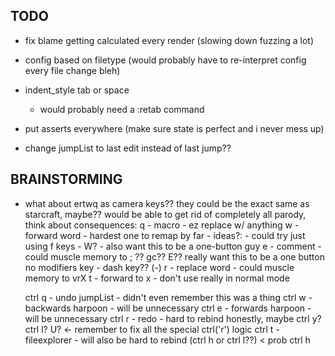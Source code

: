 ## TODO

- fix blame getting calculated every render (slowing down fuzzing a lot)

- config based on filetype (would probably have to re-interpret config every file change bleh)

- indent_style tab or space
    - would probably need a :retab command

- put asserts everywhere (make sure state is perfect and i never mess up)

- change jumpList to last edit instead of last jump??

## BRAINSTORMING

- what about ertwq as camera keys?? they could be the exact same as starcraft, maybe?? would be able to get rid of completely all parody, think about consequences:
    q - macro
        - ez replace w/ anything
    w - forward word
        - hardest one to remap by far
        - ideas?:
            - could try just using f keys
            - W?
            - also want this to be a one-button guy
    e - comment
        - could muscle memory to ; ?? gc?? E?? really want this to be a one button no modifiers key
        - dash key?? (-)
    r - replace word
        - could muscle memory to vrX
    t - forward to x
        - don't use really in normal mode

    ctrl q - undo jumpList
        - didn't even remember this was a thing
    ctrl w - backwards harpoon
        - will be unnecessary
    ctrl e - forwards harpoon
        - will be unnecessary
    ctrl r - redo
        - hard to rebind honestly, maybe ctrl y? ctrl l? U? <- remember to fix all the special ctrl('r') logic
    ctrl t - fileexplorer
        - will also be hard to rebind (ctrl h or ctrl l??) < prob ctrl h

